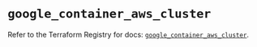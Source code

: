 # `google_container_aws_cluster`

Refer to the Terraform Registry for docs: [`google_container_aws_cluster`](https://registry.terraform.io/providers/hashicorp/google/6.35.0/docs/resources/container_aws_cluster).
